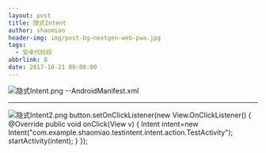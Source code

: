 ```yaml
---
layout: post
title: 隐式Intent
author: shaomiao
header-img: img/post-bg-nextgen-web-pwa.jpg
tags:
  - 安卓代码段
abbrlink: 8
date: 2017-10-21 00:00:00
---
```

![隐式Intent.png](http://upload-images.jianshu.io/upload_images/2590671-c5be058ce9f64704.png?imageMogr2/auto-orient/strip%7CimageView2/2/w/1240)
--AndroidManifest.xml
<activity android:name=".TestActivity">
	<intent-filter>
		<category android:name="android.intent.category.DEFAULT"></category>
		<!--action的名称可以随便起  约定的格式是包名.intent.action.Activity名-->
		<action android:name="com.example.shaomiao.testintent.intent.action.TestActivity"></action>
	</intent-filter>
</activity>

-------------------------
  
![隐式Intent2.png](http://upload-images.jianshu.io/upload_images/2590671-62cfd6d88be515d3.png?imageMogr2/auto-orient/strip%7CimageView2/2/w/1240)
 button.setOnClickListener(new View.OnClickListener() {
@Override
public void onClick(View v) {
		Intent intent=new Intent("com.example.shaomiao.testintent.intent.action.TestActivity");
		startActivity(intent);
	}
});
